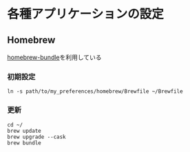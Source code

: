 # 各種アプリケーションの設定

## Homebrew

[homebrew-bundle](https://github.com/Homebrew/homebrew-bundle)を利用している

### 初期設定

```
ln -s path/to/my_preferences/homebrew/Brewfile ~/Brewfile
```

### 更新

```
cd ~/
brew update
brew upgrade --cask
brew bundle
```
